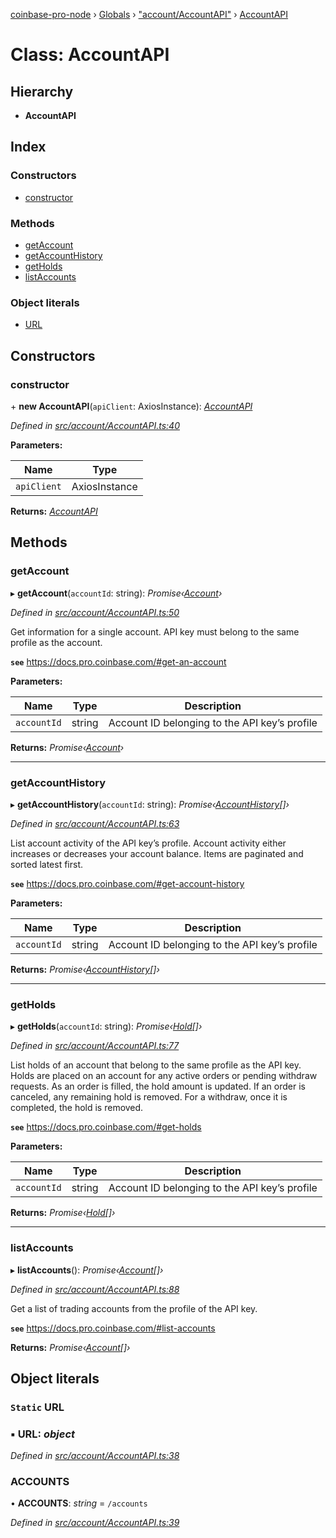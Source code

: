 [coinbase-pro-node](../README.md) › [Globals](../globals.md) › ["account/AccountAPI"](../modules/_account_accountapi_.md) › [AccountAPI](_account_accountapi_.accountapi.md)

# Class: AccountAPI

## Hierarchy

- **AccountAPI**

## Index

### Constructors

- [constructor](_account_accountapi_.accountapi.md#constructor)

### Methods

- [getAccount](_account_accountapi_.accountapi.md#getaccount)
- [getAccountHistory](_account_accountapi_.accountapi.md#getaccounthistory)
- [getHolds](_account_accountapi_.accountapi.md#getholds)
- [listAccounts](_account_accountapi_.accountapi.md#listaccounts)

### Object literals

- [URL](_account_accountapi_.accountapi.md#static-url)

## Constructors

### constructor

\+ **new AccountAPI**(`apiClient`: AxiosInstance): _[AccountAPI](_account_accountapi_.accountapi.md)_

_Defined in [src/account/AccountAPI.ts:40](https://github.com/bennyn/coinbase-pro-node/blob/a33aec9/src/account/AccountAPI.ts#L40)_

**Parameters:**

| Name        | Type          |
| ----------- | ------------- |
| `apiClient` | AxiosInstance |

**Returns:** _[AccountAPI](_account_accountapi_.accountapi.md)_

## Methods

### getAccount

▸ **getAccount**(`accountId`: string): _Promise‹[Account](../interfaces/_account_accountapi_.account.md)›_

_Defined in [src/account/AccountAPI.ts:50](https://github.com/bennyn/coinbase-pro-node/blob/a33aec9/src/account/AccountAPI.ts#L50)_

Get information for a single account. API key must belong to the same profile as the account.

**`see`** https://docs.pro.coinbase.com/#get-an-account

**Parameters:**

| Name        | Type   | Description                                   |
| ----------- | ------ | --------------------------------------------- |
| `accountId` | string | Account ID belonging to the API key’s profile |

**Returns:** _Promise‹[Account](../interfaces/_account_accountapi_.account.md)›_

---

### getAccountHistory

▸ **getAccountHistory**(`accountId`: string): _Promise‹[AccountHistory](../interfaces/_account_accountapi_.accounthistory.md)[]›_

_Defined in [src/account/AccountAPI.ts:63](https://github.com/bennyn/coinbase-pro-node/blob/a33aec9/src/account/AccountAPI.ts#L63)_

List account activity of the API key’s profile. Account activity either increases or decreases your account balance. Items are paginated and sorted latest first.

**`see`** https://docs.pro.coinbase.com/#get-account-history

**Parameters:**

| Name        | Type   | Description                                   |
| ----------- | ------ | --------------------------------------------- |
| `accountId` | string | Account ID belonging to the API key’s profile |

**Returns:** _Promise‹[AccountHistory](../interfaces/_account_accountapi_.accounthistory.md)[]›_

---

### getHolds

▸ **getHolds**(`accountId`: string): _Promise‹[Hold](../interfaces/_account_accountapi_.hold.md)[]›_

_Defined in [src/account/AccountAPI.ts:77](https://github.com/bennyn/coinbase-pro-node/blob/a33aec9/src/account/AccountAPI.ts#L77)_

List holds of an account that belong to the same profile as the API key. Holds are placed on an account for any active orders or pending withdraw requests. As an order is filled, the hold amount is updated. If an order is canceled, any remaining hold is removed. For a withdraw, once it is completed, the hold is removed.

**`see`** https://docs.pro.coinbase.com/#get-holds

**Parameters:**

| Name        | Type   | Description                                   |
| ----------- | ------ | --------------------------------------------- |
| `accountId` | string | Account ID belonging to the API key’s profile |

**Returns:** _Promise‹[Hold](../interfaces/_account_accountapi_.hold.md)[]›_

---

### listAccounts

▸ **listAccounts**(): _Promise‹[Account](../interfaces/_account_accountapi_.account.md)[]›_

_Defined in [src/account/AccountAPI.ts:88](https://github.com/bennyn/coinbase-pro-node/blob/a33aec9/src/account/AccountAPI.ts#L88)_

Get a list of trading accounts from the profile of the API key.

**`see`** https://docs.pro.coinbase.com/#list-accounts

**Returns:** _Promise‹[Account](../interfaces/_account_accountapi_.account.md)[]›_

## Object literals

### `Static` URL

### ▪ **URL**: _object_

_Defined in [src/account/AccountAPI.ts:38](https://github.com/bennyn/coinbase-pro-node/blob/a33aec9/src/account/AccountAPI.ts#L38)_

### ACCOUNTS

• **ACCOUNTS**: _string_ = `/accounts`

_Defined in [src/account/AccountAPI.ts:39](https://github.com/bennyn/coinbase-pro-node/blob/a33aec9/src/account/AccountAPI.ts#L39)_
